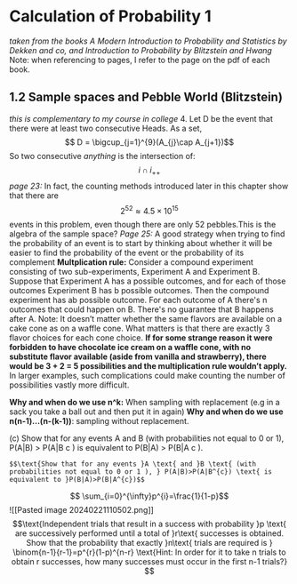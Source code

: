 # Calculation of Probability 1 
*taken from the books A Modern Introduction to Probability and Statistics by Dekken and co, and Introduction to Probability by Blitzstein and Hwang*
Note: when referencing to pages, I refer to the page on the pdf of each book.
## 1.2 Sample spaces and Pebble World (Blitzstein)
*this is complementary to my course in college*
4. Let D be the event that there were at least two consecutive Heads. As a set,
	$$ D = \bigcup_{j=1}^{9}(A_{j}\cap A_{j+1})$$
	So two consecutive *anything* is the intersection of: $$ i\cap i_{++}$$
*page 23:* In fact, the counting methods introduced later in this chapter show that there are $$2^{52} \approx 4.5 \times 10^{15} $$ events in this problem, even though there are only 52 pebbles.This is the algebra of the sample space? 
*Page 25:* A good strategy when trying to find the probability of an event is to start by thinking about whether it will be easier to find the probability of the event or the probability of its complement
**Multplication rule:** Consider a compound experiment consisting of two sub-experiments, Experiment A and Experiment B. Suppose that Experiment A has a possible outcomes, and for each of those outcomes Experiment B has b possible outcomes. Then the compound experiment has ab possible outcome. For each outcome of A there's n outcomes that could happen on B. There's no guarantee that B happens after A. 
	Note: It doesn’t matter whether the same flavors are available on a cake cone as on a waffle cone. What matters is that there are exactly 3 flavor choices for each cone choice. **If for some strange reason it were forbidden to have chocolate ice cream on a waffle cone, with no substitute flavor available (aside from vanilla and strawberry), there would be 3 + 2 = 5 possibilities and the multiplication rule wouldn’t apply.** In larger examples, such complications could make counting the number of possibilities vastly more difficult.

**Why and when do we use n^k:** When sampling with replacement (e.g in a sack you take a ball out and then put it in again) 
**Why and when do we use n(n-1)...(n-(k-1))**: sampling without replacement.

(c) Show that for any events A and B (with probabilities not equal to 0 or 1), P(A|B) > P(A|B c ) is equivalent to P(B|A) > P(B|A c ).

	$$\text{Show that for any events }A \text{ and }B \text{ (with probabilities not equal to 0 or 1 ), } P(A|B)>P(A|B^{c}) \text{ is equivalent to }P(B|A)>P(B|A^{c})$$

$$ \sum_{i=0}^{\infty}p^{i}=\frac{1}{1-p}$$
![[Pasted image 20240221110502.png]]
$$\text{Independent trials that result in a success with probability }p \text{ are successively performed until a total of }r\text{ successes is obtained. Show that the probability that exactly }n\text{ trials are required is } \binom{n-1}{r-1}=p^{r}(1-p)^{n-r} 
\text{Hint: In order for it to take n trials to obtain r successes, how many successes must occur in the first n-1 trials?}
$$
